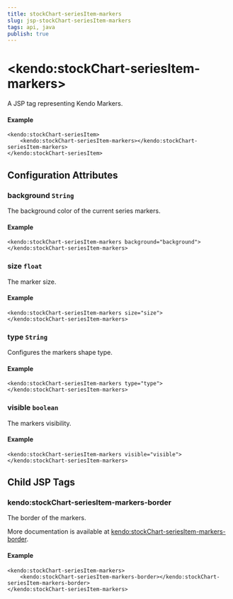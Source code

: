 ```yaml
---
title: stockChart-seriesItem-markers
slug: jsp-stockChart-seriesItem-markers
tags: api, java
publish: true
---
```


# \<kendo:stockChart-seriesItem-markers\>
A JSP tag representing Kendo Markers.

#### Example
    <kendo:stockChart-seriesItem>
        <kendo:stockChart-seriesItem-markers></kendo:stockChart-seriesItem-markers>
    </kendo:stockChart-seriesItem>


## Configuration Attributes


### background `String`

The background color of the current series markers.

#### Example
    <kendo:stockChart-seriesItem-markers background="background">
    </kendo:stockChart-seriesItem-markers>



### size `float`

The marker size.

#### Example
    <kendo:stockChart-seriesItem-markers size="size">
    </kendo:stockChart-seriesItem-markers>



### type `String`

Configures the markers shape type.

#### Example
    <kendo:stockChart-seriesItem-markers type="type">
    </kendo:stockChart-seriesItem-markers>



### visible `boolean`

The markers visibility.

#### Example
    <kendo:stockChart-seriesItem-markers visible="visible">
    </kendo:stockChart-seriesItem-markers>



## Child JSP Tags

### kendo:stockChart-seriesItem-markers-border

The border of the markers.

More documentation is available at [kendo:stockChart-seriesItem-markers-border](/api/wrappers/jsp/stockchart/seriesitem-markers-border).

#### Example

    <kendo:stockChart-seriesItem-markers>
        <kendo:stockChart-seriesItem-markers-border></kendo:stockChart-seriesItem-markers-border>
    </kendo:stockChart-seriesItem-markers>
 
